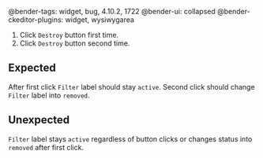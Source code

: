 @bender-tags: widget, bug, 4.10.2, 1722
@bender-ui: collapsed
@bender-ckeditor-plugins: widget, wysiwygarea

1. Click `Destroy` button first time.
1. Click `Destroy` button second time.

## Expected

After first click `Filter` label should stay `active`. Second click should change `Filter` label into `removed`.

## Unexpected

`Filter` label stays `active` regardless of button clicks or changes status into `removed` after first click.
